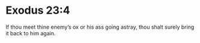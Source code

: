 # Exodus 23:4

If thou meet thine enemy’s ox or his ass going astray, thou shalt surely bring it back to him again.